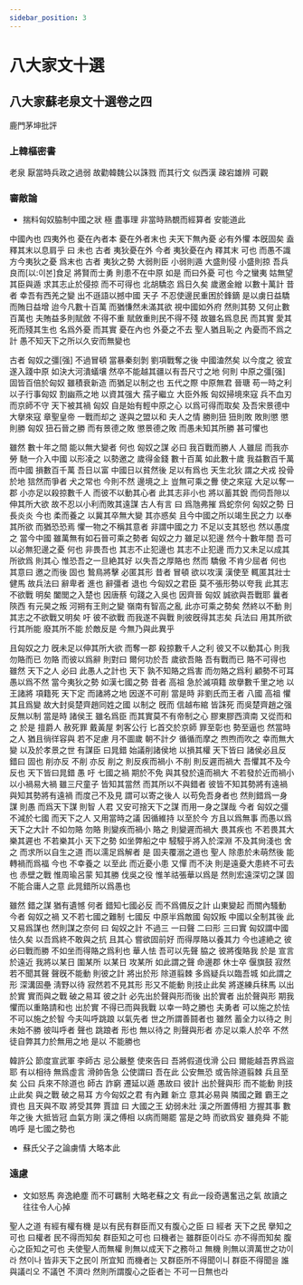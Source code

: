 ```yaml
---
sidebar_position: 3
---
```


# 八大家文十選

## 八大家蘇老泉文十選卷之四

鹿門茅坤批評

### 上韓樞密書 

老泉 厭當時兵政之過弱 故勸韓魏公以誅戮 而其行文 似西漢 疎宕雄辨 可觀



### 審敵論

* 揣料匈奴脇制中國之狀 極 盡事理 非當時熟覩而經算者 安能道此

中國內也 四夷外也 憂在內者本 憂在外者末也 夫天下無內憂 必有外懼 本旣固矣 盍釋其末以息肩乎 曰 未也 古者 夷狄憂在外 今者 夷狄憂在內 釋其末 可也 而愚不識方今夷狄之憂 爲末也 古者 夷狄之勢 大弱則臣 小弱則遁 大盛則侵 小盛則掠 吾兵良而[以:이본]食足 將賢而士勇 則患不在中原 如是 而曰外憂 可也 今之蠻夷 姑無望其臣與遁 求其志止於侵掠 而不可得也 北胡驕恣 爲日久矣 歲邀金繒 以數十萬計 昔者 幸吾有西羌之變 出不遜語以撼中國 天子 不忍使邊民重困於鋒鏑 是以虜日益驕而賄日益增 迨今凡數十百萬 而猶慊然未滿其欲 視中國如外府 然則其勢 又何止數百萬也 夫賄益多則賦斂 不得不重 賦斂重則民不得不殘 故雖名爲息民 而其實 愛其死而殘其生也 名爲外憂 而其實 憂在內也 外憂之不去 聖人猶且恥之 內憂而不爲之計 愚不知天下之所以久安而無變也

古者 匈奴之彊[强] 不過冒頓 當暴秦刻剝 劉項戰奪之後 中國溘然矣 以今度之 彼宜遂入踐中原 如決大河潰蟻壤 然卒不能越其疆以有吾尺寸之地 何則 中原之彊[强] 固皆百倍於匈奴 雖積衰新造 而猶足以制之也 五代之際 中原無君 晉瑭 苟一時之利 以子行事匈奴 割幽燕之地 以資其强大 孺子繼立 大臣外叛 匈奴掃境來寇 兵不血刃 而京師不守 天下被其禍 匈奴 自是始有輕中原之心 以爲可得而取矣 及吾宋景德中 大擧來寇 章聖皇帝 一戰而却之 遂與之盟以和 夫人之情 勝則狃 狃則敗 敗則懲 懲則勝 匈奴 狃石晉之勝 而有景德之敗 懲景德之敗 而愚未知其所勝 甚可懼也

雖然 數十年之間 能以無大變者 何也 匈奴之謀 必曰 我百戰而勝人 人雖屈 而我亦勞 馳一介入中國 以形凌之 以勢邀之 歲得金錢 數十百萬 如此數十歲 我益數百千萬 而中國 損數百千萬 吾日以富 中國日以貧然後 足以有爲也 天生北狄 謂之犬戎 投骨於地 狺然而爭者 犬之常也 今則不然  邊境之上 豈無可乘之釁 使之來寇 大足以奪一郡 小亦足以殺掠數千人 而彼不以動其心者 此其志非小也 將以蓄其銳 而伺吾隙以伸其所大欲 故不忍以小利而敗其遠謀 古人有言 曰 爲虺弗摧 爲蛇奈何 匈奴之勢 日長炎炎 今也 柔而養之 以冀其卒無大變 其亦惑矣 且今中國之所以竭生民之力 以奉其所欲 而猶恐恐焉 懼一物之不稱其意者 非謂中國之力 不足以支其怒也 然以愚度之 當今中國 雖萬無有如石晉可乘之勢者 匈奴之力 雖足以犯邊 然今十數年間 吾可以必無犯邊之憂 何也 非畏吾也 其志不止犯邊也 其志不止犯邊 而力又未足以成其所欲爲 則其心 惟恐吾之一旦絶其好 以失吾之厚賂也 然而 驕傲 不肯少屈者 何也 其意曰 邀之而後 固也 鷙鳥將擊 必匿其形 昔者 冒頓 欲以攻漢 漢使至 輒匿其壯士健馬 故兵法曰 辭卑者 進也 辭彊者 退也 今匈奴之君臣 莫不張形勢以夸我 此其志不欲戰 明矣 闔閭之入楚也 因唐蔡 句踐之入吳也 因齊晉 匈奴 誠欲與吾戰耶 曩者 陝西 有元昊之叛 河朔有王則之變 嶺南有智高之亂 此亦可乘之勢矣 然終以不動 則其志之不欲戰又明矣 吁 彼不欲戰 而我遂不與戰 則彼旣得其志矣 兵法曰 用其所欲 行其所能 廢其所不能 於敵反是 今無乃與此異乎

且匈奴之力 旣未足以伸其所大欲 而奪一郡 殺掠數千人之利 彼又不以動其心 則我勿賂而已 勿賂 而彼以爲辭 則對曰 爾何功於吾 歲欲吾賂 吾有戰而已 賂不可得也 雖然 天下之人 必曰 此愚人之計也 天下 孰不知賂之爲害 而勿賂之爲利 顧勢不可耳 愚以爲不然 當今夷狄之勢 如漢七國之勢 昔者 高祖 急於滅項籍 故擧數千里之地 以王諸將 項籍死 天下定 而諸將之地 因遂不可削 當是時 非劉氏而王者 八國 高祖 懼其且爲變 故大封吳楚齊趙同姓之國 以制之 旣而 信越布綰 皆誅死 而吳楚齊趙之强 反無以制 當是時 諸侯王 雖名爲臣 而其實莫不有帝制之心 膠東膠西濟南 又從而和之 於是 擅爵人 赦死罪 戴黃屋 刺客公行 匕首交於京師 罪至彰也 勢至逼也 然當時之人 猶且徜徉容與 若不足慮 月不圖歲 朝不計夕 循循而摩之 煦煦而吹之 幸而無大變 以及於孝景之世 有謀臣 曰晁錯 始議削諸侯地 以損其權 天下皆曰 諸侯必且反 錯曰 固也 削亦反 不削 亦反 削之 則反疾而禍小 不削 則反遲而禍大 吾懼其不及今反也 天下皆曰晁錯 愚 吁 七國之禍 期於不免 與其發於遠而禍大 不若發於近而禍小 以小禍易大禍 雖三尺童子 皆知其當然 而其所以不與錯者 彼皆不知其勢將有遠禍 與知其勢將有遠禍 而度己不及見 謂可以寄之後人 以苟免吾身者也 然則錯爲一身謀 則愚 而爲天下謀 則智 人君 又安可捨天下之謀 而用一身之謀哉 今者 匈奴之彊 不減於七國 而天下之人 又用當時之議 因循維持 以至於今 方且以爲無事 而愚以爲天下之大計 不如勿賂 勿賂 則變疾而禍小 賂之 則變遲而禍大 畏其疾也 不若畏其大 樂其遲也 不若樂其小 天下之勢 如坐弊船之中 駸駸乎將入於深淵 不及其尙淺也 舍之 而求所以自生之道 而以濡足爲解者 是 固夫覆溺之道也 聖人 除患於未萌然後 能轉禍而爲福 今也 不幸養之 以至此 而近憂小患 又憚 而不決 則是遠憂大患終不可去也 赤壁之戰 惟周瑜呂蒙 知其勝 伐吳之役 惟羊祜張華以爲是 然則宏遠深切之謀 固不能合庸人之意 此晁錯所以爲愚也

雖然 錯之謀 猶有遺憾 何者 錯知七國必反 而不爲備反之計 山東變起 而關內騷動 今者 匈奴之禍 又不若七國之難制 七國反 中原半爲敵國 匈奴叛 中國以全制其後 此又易爲謀也 然則謀之奈何 曰 匈奴之計 不過三 一曰聲 二曰形 三曰實 匈奴謂中國怯久矣 以吾爲終不敢與之抗 且其心 嘗欲固前好 而得厚賂以養其力 今也遽絶之 彼必曰戰而勝 不如坐而得賂之爲利也 華人怯 吾可以先聲 脇之 彼將復賂我 於是 宣言於遠近 我將以某日 圍某所 以某日 攻某所 如此謂之聲 命邊郡 休士卒 偃旗鼓 寂然若不聞其聲 聲旣不能動 則彼之計 將出於形 除道翦棘 多爲疑兵以臨吾城 如此謂之形 深溝固壘 淸野以待 寂然若不見其形 形又不能動 則技止此矣 將遂練兵秣馬 以出於實 實而與之戰 破之易耳 彼之計 必先出於聲與形而後 出於實者 出於聲與形 期我懼而以重賂請和也 出於實 不得已而與我戰 以幸一時之勝也 夫勇者 可以施之於怯 不可以施之於智 今夫叫呼跳踉 以氣先者 世之所謂善鬪者也 雖然 蓄全力以待之 則未始不勝 彼叫呼者 聲也 跳踉者 形也 無以待之 則聲與形者 亦足以乘人於卒 不然 徒自弊其力於無用之地 是以 不能勝也

 韓許公 節度宣武軍 李師古 忌公嚴整 使來告曰 吾將假道伐滑 公曰 爾能越吾界爲盜耶 有以相待 無爲虛言 滑帥告急 公使謂曰 吾在此 公安無恐 或告除道翦棘 兵且至矣 公曰 兵來不除道也 師古 詐窮 遷延以遁 愚故曰 彼計 出於聲與形 而不能動 則技止此矣 與之戰 破之易耳 方今匈奴之君 有內難 新立 意其必易與 隣國之難 霸王之資也 且天與不取 將受其弊 賈誼 曰 大國之王 幼弱未壯 漢之所置傅相 方握其事 數年之後 大抵皆冠 血氣方剛 漢之傅相 以病而賜罷 當是之時 而欲爲安 雖堯舜 不能 嗚呼 是七國之勢也

- 蘇氏父子之論虜情 大略本此

### 遠慮

- 文如怒馬 奔逸絶塵 而不可羈制 大略老蘇之文 有此一段奇邁奮迅之氣 故讀之往往令人心掉

聖人之道 有經有權有機 是以有民有群臣而又有腹心之臣 曰 經者 天下之民 擧知之可也 曰權者 民不得而知矣 群臣知之可也 曰機者는 雖群臣이라도 亦不得而知矣 腹心之臣知之可也 夫使聖人而無權 則無以成天下之務하고 無機 則無以濟萬世之功이라 然이나 皆非天下之民이 所宜知 而機者는 又群臣所不得聞이니 群臣不得聞을 誰與議리오 不議면 不濟라 然則所謂腹心之臣者는 不可一日無也라

